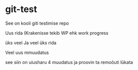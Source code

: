 # git-test
See on kooli giti testimise repo

Uus rida (Krakenisse tekib WP ehk work progress

üks veel
Ja veel üks rida

Veel uus mmuudatus

see siin on uiusharu 4 muudatus ja proovin ta remoõuti lükata